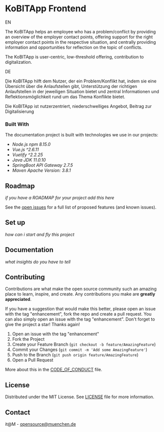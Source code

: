 # KoBITApp Frontend

EN

The KoBITApp helps an employee who has a problem/conflict by providing an overview of the employer contact points, offering support for the right employer contact points in the respective situation, and centrally providing information and opportunities for reflection on the topic of conflicts.

The KoBITApp is user-centric, low-threshold offering, contribution to digitalization.

DE

Die KoBITApp hilft dem Nutzer, der ein Problem/Konflikt hat, indem sie eine Übersicht über die Anlaufstellen gibt, Unterstützung der richtigen Anlaufstellen in der jeweiligen Situation bietet und zentral Informationen und Reflektionsmöglichkeit rund um das Thema Konflikte bietet.

Die KoBITApp ist nutzerzentriert, niederschwelliges Angebot, Beitrag zur Digitalisierung


### Built With

The documentation project is built with technologies we use in our projects:

* *Node.js npm 8.15.0*
* *Vue.js ^2.6.11*
* *Vuetify ^2.2.25*
* *Java JDK  11.0.10*
* *SpringBoot API Gateway 2.7.5*
* *Maven Apache Version: 3.8.1*

## Roadmap

*if you have a ROADMAP for your project add this here*


See the [open issues](#) for a full list of proposed features (and known issues).


## Set up
*how can i start and fly this project*

## Documentation
*what insights do you have to tell*

## Contributing

Contributions are what make the open source community such an amazing place to learn, inspire, and create. Any contributions you make are **greatly appreciated**.

If you have a suggestion that would make this better, please open an issue with the tag "enhancement", fork the repo and create a pull request. You can also simply open an issue with the tag "enhancement".
Don't forget to give the project a star! Thanks again!

1. Open an issue with the tag "enhancement"
2. Fork the Project
3. Create your Feature Branch (`git checkout -b feature/AmazingFeature`)
4. Commit your Changes (`git commit -m 'Add some AmazingFeature'`)
5. Push to the Branch (`git push origin feature/AmazingFeature`)
6. Open a Pull Request

More about this in the [CODE_OF_CONDUCT](/CODE_OF_CONDUCT.md) file.


## License

Distributed under the MIT License. See [LICENSE](LICENSE) file for more information.


## Contact

it@M - opensource@muenchen.de
